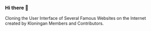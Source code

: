 ### Hi there 👋

Cloning the User Interface of Several Famous Websites on the Internet created by Kloningan Members and Contributors.
